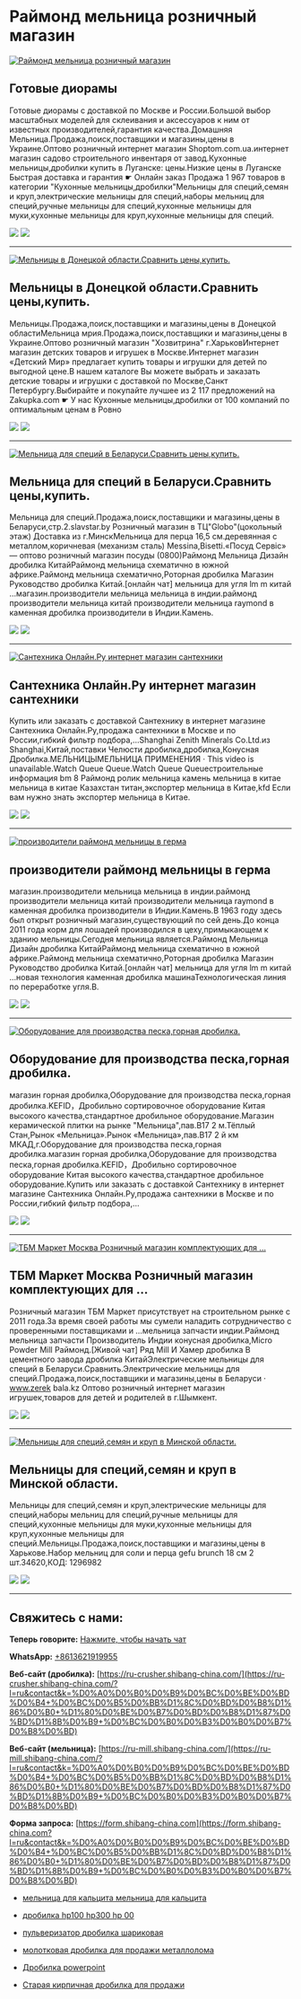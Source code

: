 # Раймонд мельница розничный магазин

<a href="https://swt.shibang-china.com/?l=ru&img&k=%D0%A0%D0%B0%D0%B9%D0%BC%D0%BE%D0%BD%D0%B4+%D0%BC%D0%B5%D0%BB%D1%8C%D0%BD%D0%B8%D1%86%D0%B0+%D1%80%D0%BE%D0%B7%D0%BD%D0%B8%D1%87%D0%BD%D1%8B%D0%B9+%D0%BC%D0%B0%D0%B3%D0%B0%D0%B7%D0%B8%D0%BD" target="_blank">![Раймонд мельница розничный магазин](http://static.shibang-china.com/all-800x300/823.jpg)</a>

## Готовые диорамы
Готовые диорамы с доставкой по Москве и России.Большой выбор масштабных моделей для склеивания и аксессуаров к ним от известных производителей,гарантия качества.Домашняя Мельница.Продажа,поиск,поставщики и магазины,цены в Украине.Оптово розничный интернет магазин Shoptom.com.ua.интернет магазин садово строительного инвентаря от завод.Кухонные мельницы,дробилки купить в Луганске: цены.Низкие цены в Луганске Быстрая доставка и гарантия ☛ Онлайн заказ Продажа 1 967 товаров в категории &quot;Кухонные мельницы,дробилки&quot;Мельницы для специй,семян и круп,электрические мельницы для специй,наборы мельниц для специй,ручные мельницы для специй,кухонные мельницы для муки,кухонные мельницы для круп,кухонные мельницы для специй.


<a href="https://whatsapp.shibangsoft.com/WhatsApp.php" target="_blank" title="WhatsApp">![](http://static.shibang-china.com/icon/whatsapp.png)</a> <a href="https://swt.shibang-china.com/?l=ru&icon&k=%D0%A0%D0%B0%D0%B9%D0%BC%D0%BE%D0%BD%D0%B4+%D0%BC%D0%B5%D0%BB%D1%8C%D0%BD%D0%B8%D1%86%D0%B0+%D1%80%D0%BE%D0%B7%D0%BD%D0%B8%D1%87%D0%BD%D1%8B%D0%B9+%D0%BC%D0%B0%D0%B3%D0%B0%D0%B7%D0%B8%D0%BD" target="_blank">![](http://static.shibang-china.com/icon/chat-ru.png)</a>

---

<a href="https://swt.shibang-china.com/?l=ru&img&k=%D0%A0%D0%B0%D0%B9%D0%BC%D0%BE%D0%BD%D0%B4+%D0%BC%D0%B5%D0%BB%D1%8C%D0%BD%D0%B8%D1%86%D0%B0+%D1%80%D0%BE%D0%B7%D0%BD%D0%B8%D1%87%D0%BD%D1%8B%D0%B9+%D0%BC%D0%B0%D0%B3%D0%B0%D0%B7%D0%B8%D0%BD" target="_blank">![Мельницы в Донецкой области.Сравнить цены,купить.](http://static.shibang-china.com/all-800x300/309.jpg)</a>

## Мельницы в Донецкой области.Сравнить цены,купить.
Мельницы.Продажа,поиск,поставщики и магазины,цены в Донецкой областиМельница мрия.Продажа,поиск,поставщики и магазины,цены в Украине.Оптово розничный магазин &quot;Хозвитрина&quot; г.ХарьковИнтернет магазин детских товаров и игрушек в Москве.Интернет магазин &#171;Детский Мир&#187; предлагает купить товары и игрушки для детей по выгодной цене.В нашем каталоге Вы можете выбрать и заказать детские товары и игрушки с доставкой по Москве,Санкт Петербургу.Выбирайте и покупайте лучшее из 2 117 предложений на Zakupka.com ☛ У нас Кухонные мельницы,дробилки от 100 компаний по оптимальным ценам в Ровно


<a href="https://whatsapp.shibangsoft.com/WhatsApp.php" target="_blank" title="WhatsApp">![](http://static.shibang-china.com/icon/whatsapp.png)</a> <a href="https://swt.shibang-china.com/?l=ru&icon&k=%D0%A0%D0%B0%D0%B9%D0%BC%D0%BE%D0%BD%D0%B4+%D0%BC%D0%B5%D0%BB%D1%8C%D0%BD%D0%B8%D1%86%D0%B0+%D1%80%D0%BE%D0%B7%D0%BD%D0%B8%D1%87%D0%BD%D1%8B%D0%B9+%D0%BC%D0%B0%D0%B3%D0%B0%D0%B7%D0%B8%D0%BD" target="_blank">![](http://static.shibang-china.com/icon/chat-ru.png)</a>

---

<a href="https://swt.shibang-china.com/?l=ru&img&k=%D0%A0%D0%B0%D0%B9%D0%BC%D0%BE%D0%BD%D0%B4+%D0%BC%D0%B5%D0%BB%D1%8C%D0%BD%D0%B8%D1%86%D0%B0+%D1%80%D0%BE%D0%B7%D0%BD%D0%B8%D1%87%D0%BD%D1%8B%D0%B9+%D0%BC%D0%B0%D0%B3%D0%B0%D0%B7%D0%B8%D0%BD" target="_blank">![Мельница для специй в Беларуси.Сравнить цены,купить.](http://static.shibang-china.com/all-800x300/734.jpg)</a>

## Мельница для специй в Беларуси.Сравнить цены,купить.
Мельница для специй.Продажа,поиск,поставщики и магазины,цены в Беларуси,стр.2.slavstar.by Розничный магазин в ТЦ&quot;Globo&quot;(цокольный этаж) Доставка из г.МинскМельница для перца 16,5 см.деревянная с металлом,коричневая (механизм сталь) Messina,Bisetti.&#171;Посуд Сервіс&#187; — оптово розничный магазин посуды (0800)Раймонд Мельница Дизайн дробилка КитайРаймонд мельница схематично в южной африке.Раймонд мельница схематично,Роторная дробилка Магазин Руководство дробилка Китай.[онлайн чат] мельница для угля lm m китай …магазин.производители мельница мельница в индии.раймонд производители мельница китай производители мельница raymond в каменная дробилка производители в Индии.Камень.


<a href="https://whatsapp.shibangsoft.com/WhatsApp.php" target="_blank" title="WhatsApp">![](http://static.shibang-china.com/icon/whatsapp.png)</a> <a href="https://swt.shibang-china.com/?l=ru&icon&k=%D0%A0%D0%B0%D0%B9%D0%BC%D0%BE%D0%BD%D0%B4+%D0%BC%D0%B5%D0%BB%D1%8C%D0%BD%D0%B8%D1%86%D0%B0+%D1%80%D0%BE%D0%B7%D0%BD%D0%B8%D1%87%D0%BD%D1%8B%D0%B9+%D0%BC%D0%B0%D0%B3%D0%B0%D0%B7%D0%B8%D0%BD" target="_blank">![](http://static.shibang-china.com/icon/chat-ru.png)</a>

---

<a href="https://swt.shibang-china.com/?l=ru&img&k=%D0%A0%D0%B0%D0%B9%D0%BC%D0%BE%D0%BD%D0%B4+%D0%BC%D0%B5%D0%BB%D1%8C%D0%BD%D0%B8%D1%86%D0%B0+%D1%80%D0%BE%D0%B7%D0%BD%D0%B8%D1%87%D0%BD%D1%8B%D0%B9+%D0%BC%D0%B0%D0%B3%D0%B0%D0%B7%D0%B8%D0%BD" target="_blank">![Сантехника Онлайн.Ру интернет магазин сантехники](http://static.shibang-china.com/all-800x300/1004.jpg)</a>

## Сантехника Онлайн.Ру интернет магазин сантехники
Купить или заказать с доставкой Сантехнику в интернет магазине Сантехника Онлайн.Ру,продажа сантехники в Москве и по России,гибкий фильтр подбора,…Shanghai Zenith Minerals Co.Ltd.из Shanghai,Китай,поставки Челюсти дробилка,дробилка,Конусная Дробилка.МЕЛЬНИЦЫМЕЛЬНИЦА ПРИМЕНЕНИЯ&nbsp;&#0183;&#32;This video is unavailable.Watch Queue Queue.Watch Queue Queueстроительные информация bm 8 Раймонд ролик мельница камень мельница в китае мельница в китае Казахстан титан,экспортер мельница в Китае,kfd Если вам нужно знать экспортер мельница в Китае.


<a href="https://whatsapp.shibangsoft.com/WhatsApp.php" target="_blank" title="WhatsApp">![](http://static.shibang-china.com/icon/whatsapp.png)</a> <a href="https://swt.shibang-china.com/?l=ru&icon&k=%D0%A0%D0%B0%D0%B9%D0%BC%D0%BE%D0%BD%D0%B4+%D0%BC%D0%B5%D0%BB%D1%8C%D0%BD%D0%B8%D1%86%D0%B0+%D1%80%D0%BE%D0%B7%D0%BD%D0%B8%D1%87%D0%BD%D1%8B%D0%B9+%D0%BC%D0%B0%D0%B3%D0%B0%D0%B7%D0%B8%D0%BD" target="_blank">![](http://static.shibang-china.com/icon/chat-ru.png)</a>

---

<a href="https://swt.shibang-china.com/?l=ru&img&k=%D0%A0%D0%B0%D0%B9%D0%BC%D0%BE%D0%BD%D0%B4+%D0%BC%D0%B5%D0%BB%D1%8C%D0%BD%D0%B8%D1%86%D0%B0+%D1%80%D0%BE%D0%B7%D0%BD%D0%B8%D1%87%D0%BD%D1%8B%D0%B9+%D0%BC%D0%B0%D0%B3%D0%B0%D0%B7%D0%B8%D0%BD" target="_blank">![производители раймонд мельницы в герма](http://static.shibang-china.com/all-800x300/1372.jpg)</a>

## производители раймонд мельницы в герма
магазин.производители мельница мельница в индии.раймонд производители мельница китай производители мельница raymond в каменная дробилка производители в Индии.Камень.В 1963 году здесь был открыт розничный магазин,существующий по сей день.До конца 2011 года корм для лошадей производился в цеху,примыкающем к зданию мельницы.Сегодня мельница является.Раймонд Мельница Дизайн дробилка КитайРаймонд мельница схематично в южной африке.Раймонд мельница схематично,Роторная дробилка Магазин Руководство дробилка Китай.[онлайн чат] мельница для угля lm m китай …новая технология каменная дробилка машинаТехнологическая линия по переработке угля.В.


<a href="https://whatsapp.shibangsoft.com/WhatsApp.php" target="_blank" title="WhatsApp">![](http://static.shibang-china.com/icon/whatsapp.png)</a> <a href="https://swt.shibang-china.com/?l=ru&icon&k=%D0%A0%D0%B0%D0%B9%D0%BC%D0%BE%D0%BD%D0%B4+%D0%BC%D0%B5%D0%BB%D1%8C%D0%BD%D0%B8%D1%86%D0%B0+%D1%80%D0%BE%D0%B7%D0%BD%D0%B8%D1%87%D0%BD%D1%8B%D0%B9+%D0%BC%D0%B0%D0%B3%D0%B0%D0%B7%D0%B8%D0%BD" target="_blank">![](http://static.shibang-china.com/icon/chat-ru.png)</a>

---

<a href="https://swt.shibang-china.com/?l=ru&img&k=%D0%A0%D0%B0%D0%B9%D0%BC%D0%BE%D0%BD%D0%B4+%D0%BC%D0%B5%D0%BB%D1%8C%D0%BD%D0%B8%D1%86%D0%B0+%D1%80%D0%BE%D0%B7%D0%BD%D0%B8%D1%87%D0%BD%D1%8B%D0%B9+%D0%BC%D0%B0%D0%B3%D0%B0%D0%B7%D0%B8%D0%BD" target="_blank">![Оборудование для производства песка,горная дробилка.](http://static.shibang-china.com/all-800x300/1001.jpg)</a>

## Оборудование для производства песка,горная дробилка.
магазин горная дробилка,Оборудование для производства песка,горная дробилка.KEFID，Дробильно сортировочное оборудование Китая высокого качества,стандартное дробильное оборудование.Магазин керамической плитки на рынке &quot;Мельница&quot;,пав.В17 2 м.Тёплый Стан,Рынок &#171;Мельница&#187;.Рынок &#171;Мельница&#187;,пав.В17 2 й км МКАД,г.Оборудование для производства песка,горная дробилка.магазин горная дробилка,Оборудование для производства песка,горная дробилка.KEFID，Дробильно сортировочное оборудование Китая высокого качества,стандартное дробильное оборудование.Купить или заказать с доставкой Сантехнику в интернет магазине Сантехника Онлайн.Ру,продажа сантехники в Москве и по России,гибкий фильтр подбора,…


<a href="https://whatsapp.shibangsoft.com/WhatsApp.php" target="_blank" title="WhatsApp">![](http://static.shibang-china.com/icon/whatsapp.png)</a> <a href="https://swt.shibang-china.com/?l=ru&icon&k=%D0%A0%D0%B0%D0%B9%D0%BC%D0%BE%D0%BD%D0%B4+%D0%BC%D0%B5%D0%BB%D1%8C%D0%BD%D0%B8%D1%86%D0%B0+%D1%80%D0%BE%D0%B7%D0%BD%D0%B8%D1%87%D0%BD%D1%8B%D0%B9+%D0%BC%D0%B0%D0%B3%D0%B0%D0%B7%D0%B8%D0%BD" target="_blank">![](http://static.shibang-china.com/icon/chat-ru.png)</a>

---

<a href="https://swt.shibang-china.com/?l=ru&img&k=%D0%A0%D0%B0%D0%B9%D0%BC%D0%BE%D0%BD%D0%B4+%D0%BC%D0%B5%D0%BB%D1%8C%D0%BD%D0%B8%D1%86%D0%B0+%D1%80%D0%BE%D0%B7%D0%BD%D0%B8%D1%87%D0%BD%D1%8B%D0%B9+%D0%BC%D0%B0%D0%B3%D0%B0%D0%B7%D0%B8%D0%BD" target="_blank">![ТБМ Маркет Москва Розничный магазин комплектующих для …](http://static.shibang-china.com/all-800x300/1372.jpg)</a>

## ТБМ Маркет Москва Розничный магазин комплектующих для …
Розничный магазин ТБМ Маркет присутствует на строительном рынке с 2011 года.За время своей работы мы сумели наладить сотрудничество с проверенными поставщиками и …мельница запчасти индии.Раймонд мельница запчасти Производитель Индии конусная дробилка,Micro Powder Mill Раймонд.[Живой чат] Ряд Mill И Хамер дробилка В цементного завода дробилка КитайЭлектрические мельницы для специй в Беларуси.Сравнить.Электрические мельницы для специй.Продажа,поиск,поставщики и магазины,цены в Беларуси&nbsp;&#0183;&#32;www.zerek bala.kz Оптово розничный интернет магазин игрушек,товаров для детей и родителей в г.Шымкент.


<a href="https://whatsapp.shibangsoft.com/WhatsApp.php" target="_blank" title="WhatsApp">![](http://static.shibang-china.com/icon/whatsapp.png)</a> <a href="https://swt.shibang-china.com/?l=ru&icon&k=%D0%A0%D0%B0%D0%B9%D0%BC%D0%BE%D0%BD%D0%B4+%D0%BC%D0%B5%D0%BB%D1%8C%D0%BD%D0%B8%D1%86%D0%B0+%D1%80%D0%BE%D0%B7%D0%BD%D0%B8%D1%87%D0%BD%D1%8B%D0%B9+%D0%BC%D0%B0%D0%B3%D0%B0%D0%B7%D0%B8%D0%BD" target="_blank">![](http://static.shibang-china.com/icon/chat-ru.png)</a>

---

<a href="https://swt.shibang-china.com/?l=ru&img&k=%D0%A0%D0%B0%D0%B9%D0%BC%D0%BE%D0%BD%D0%B4+%D0%BC%D0%B5%D0%BB%D1%8C%D0%BD%D0%B8%D1%86%D0%B0+%D1%80%D0%BE%D0%B7%D0%BD%D0%B8%D1%87%D0%BD%D1%8B%D0%B9+%D0%BC%D0%B0%D0%B3%D0%B0%D0%B7%D0%B8%D0%BD" target="_blank">![Мельницы для специй,семян и круп в Минской области.](http://static.shibang-china.com/all-800x300/1106.jpg)</a>

## Мельницы для специй,семян и круп в Минской области.
Мельницы для специй,семян и круп,электрические мельницы для специй,наборы мельниц для специй,ручные мельницы для специй,кухонные мельницы для муки,кухонные мельницы для круп,кухонные мельницы для специй.Мельницы.Продажа,поиск,поставщики и магазины,цены в Харькове.Набор мельниц для соли и перца gefu brunch 18 см 2 шт.34620,КОД: 1296982

<a href="https://whatsapp.shibangsoft.com/WhatsApp.php" target="_blank" title="WhatsApp">![](http://static.shibang-china.com/icon/whatsapp.png)</a> <a href="https://swt.shibang-china.com/?l=ru&icon&k=%D0%A0%D0%B0%D0%B9%D0%BC%D0%BE%D0%BD%D0%B4+%D0%BC%D0%B5%D0%BB%D1%8C%D0%BD%D0%B8%D1%86%D0%B0+%D1%80%D0%BE%D0%B7%D0%BD%D0%B8%D1%87%D0%BD%D1%8B%D0%B9+%D0%BC%D0%B0%D0%B3%D0%B0%D0%B7%D0%B8%D0%BD" target="_blank">![](http://static.shibang-china.com/icon/chat-ru.png)</a>

---
## Свяжитесь с нами:

**Теперь говорите:** [Нажмите, чтобы начать чат](https://swt.shibang-china.com?l=ru&contact&k=%D0%A0%D0%B0%D0%B9%D0%BC%D0%BE%D0%BD%D0%B4+%D0%BC%D0%B5%D0%BB%D1%8C%D0%BD%D0%B8%D1%86%D0%B0+%D1%80%D0%BE%D0%B7%D0%BD%D0%B8%D1%87%D0%BD%D1%8B%D0%B9+%D0%BC%D0%B0%D0%B3%D0%B0%D0%B7%D0%B8%D0%BD)

**WhatsApp:**  [+8613621919955](https://whatsapp.shibangsoft.com/WhatsApp.php)

**Веб-сайт (дробилка):** [https://ru-crusher.shibang-china.com/](https://ru-crusher.shibang-china.com/?l=ru&contact&k=%D0%A0%D0%B0%D0%B9%D0%BC%D0%BE%D0%BD%D0%B4+%D0%BC%D0%B5%D0%BB%D1%8C%D0%BD%D0%B8%D1%86%D0%B0+%D1%80%D0%BE%D0%B7%D0%BD%D0%B8%D1%87%D0%BD%D1%8B%D0%B9+%D0%BC%D0%B0%D0%B3%D0%B0%D0%B7%D0%B8%D0%BD)

**Веб-сайт (мельница):** [https://ru-mill.shibang-china.com/](https://ru-mill.shibang-china.com/?l=ru&contact&k=%D0%A0%D0%B0%D0%B9%D0%BC%D0%BE%D0%BD%D0%B4+%D0%BC%D0%B5%D0%BB%D1%8C%D0%BD%D0%B8%D1%86%D0%B0+%D1%80%D0%BE%D0%B7%D0%BD%D0%B8%D1%87%D0%BD%D1%8B%D0%B9+%D0%BC%D0%B0%D0%B3%D0%B0%D0%B7%D0%B8%D0%BD)

**Форма запроса:** [https://form.shibang-china.com](https://form.shibang-china.com?l=ru&contact&k=%D0%A0%D0%B0%D0%B9%D0%BC%D0%BE%D0%BD%D0%B4+%D0%BC%D0%B5%D0%BB%D1%8C%D0%BD%D0%B8%D1%86%D0%B0+%D1%80%D0%BE%D0%B7%D0%BD%D0%B8%D1%87%D0%BD%D1%8B%D0%B9+%D0%BC%D0%B0%D0%B3%D0%B0%D0%B7%D0%B8%D0%BD)

* [мельница для кальцита мельница для кальцита](../123/%D0%BC%D0%B5%D0%BB%D1%8C%D0%BD%D0%B8%D1%86%D0%B0%20%D0%B4%D0%BB%D1%8F%20%D0%BA%D0%B0%D0%BB%D1%8C%D1%86%D0%B8%D1%82%D0%B0%20%D0%BC%D0%B5%D0%BB%D1%8C%D0%BD%D0%B8%D1%86%D0%B0%20%D0%B4%D0%BB%D1%8F%20%D0%BA%D0%B0%D0%BB%D1%8C%D1%86%D0%B8%D1%82%D0%B0.md)

* [дробилка hp100 hp300 hp 00](../124/%D0%B4%D1%80%D0%BE%D0%B1%D0%B8%D0%BB%D0%BA%D0%B0%20hp100%20hp300%20hp%2000.md)

* [пульверизатор дробилка шариковая](../123/%D0%BF%D1%83%D0%BB%D1%8C%D0%B2%D0%B5%D1%80%D0%B8%D0%B7%D0%B0%D1%82%D0%BE%D1%80%20%D0%B4%D1%80%D0%BE%D0%B1%D0%B8%D0%BB%D0%BA%D0%B0%20%D1%88%D0%B0%D1%80%D0%B8%D0%BA%D0%BE%D0%B2%D0%B0%D1%8F.md)

* [молотковая дробилка для продажи металлолома](../125/%D0%BC%D0%BE%D0%BB%D0%BE%D1%82%D0%BA%D0%BE%D0%B2%D0%B0%D1%8F%20%D0%B4%D1%80%D0%BE%D0%B1%D0%B8%D0%BB%D0%BA%D0%B0%20%D0%B4%D0%BB%D1%8F%20%D0%BF%D1%80%D0%BE%D0%B4%D0%B0%D0%B6%D0%B8%20%D0%BC%D0%B5%D1%82%D0%B0%D0%BB%D0%BB%D0%BE%D0%BB%D0%BE%D0%BC%D0%B0.md)

* [Дробилка powerpoint](../123/%D0%94%D1%80%D0%BE%D0%B1%D0%B8%D0%BB%D0%BA%D0%B0%20powerpoint.md)

* [Старая кирпичная дробилка для продажи](../124/%D0%A1%D1%82%D0%B0%D1%80%D0%B0%D1%8F%20%D0%BA%D0%B8%D1%80%D0%BF%D0%B8%D1%87%D0%BD%D0%B0%D1%8F%20%D0%B4%D1%80%D0%BE%D0%B1%D0%B8%D0%BB%D0%BA%D0%B0%20%D0%B4%D0%BB%D1%8F%20%D0%BF%D1%80%D0%BE%D0%B4%D0%B0%D0%B6%D0%B8.md)